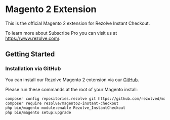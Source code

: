 Magento 2 Extension
=============================================


This is the official Magento 2 extension for Rezolve Instant Checkout.

To learn more about Subscribe Pro you can visit us at https://www.rezolve.com/.

## Getting Started

### Installation via GitHub

You can install our Rezolve Magento 2 extension via our [GitHub](https://github.com/rezolved/magento2-instant-checkout). 

Please run these commands at the root of your Magento install:
 ```bash
 composer config repositories.rezolve git https://github.com/rezolved/magento2-instant-checkout.git
 composer require rezolve/magento2-instant-checkout
 php bin/magento module:enable Rezolve_InstantCheckout
 php bin/magento setup:upgrade
 ```
